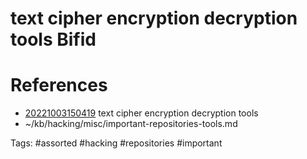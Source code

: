 # text cipher encryption decryption tools Bifid

# References
- [20221003150419](/zet/20221003150419/README.md) text cipher encryption decryption tools
- ~/kb/hacking/misc/important-repositories-tools.md

Tags:
    #assorted #hacking #repositories #important
